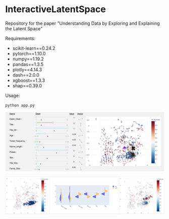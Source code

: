 # InteractiveLatentSpace

Repository for the paper "Understanding Data by Exploring and Explaining the Latent Space"

Requirements:<br>
- scikit-learn==0.24.2<br>
- pytorch==1.10.0<br>
- numpy==1.19.2<br>
- pandas==1.3.5<br>
- plotly==4.14.3<br>
- dash==2.0.0<br>
- xgboost==1.3.3<br>
- shap==0.39.0<br>

Usage:<br>

    python app.py

![figure](/assets/slider_effect.jpeg)

![figure](/assets/clustering.jpeg)
